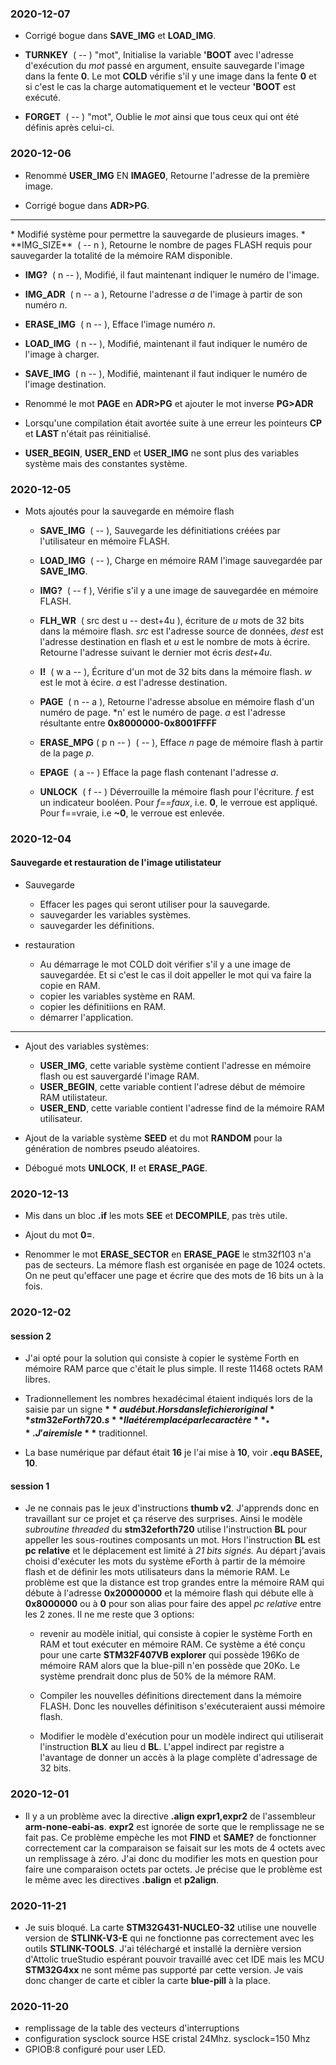 ### 2020-12-07


* Corrigé bogue dans **SAVE_IMG** et **LOAD_IMG**.

* **TURNKEY** &nbsp;( -- ) "mot", Initialise la variable **'BOOT** avec l'adresse d'exécution du *mot* passé en argument, ensuite sauvegarde l'image dans la fente **0**. Le mot **COLD** vérifie s'il y une image dans la fente **0** et si c'est le cas la charge automatiquement et le vecteur **'BOOT** est exécuté. 

* **FORGET** &nbsp;( -- ) "mot", Oublie le *mot* ainsi que tous ceux qui ont été définis après celui-ci. 

### 2020-12-06

* Renommé **USER_IMG** EN **IMAGE0**, Retourne l'adresse de la première image. 

* Corrigé bogue dans **ADR>PG**.

<hr>
* Modifié système pour permettre la sauvegarde de plusieurs images. 
  * **IMG_SIZE** &nbsp;( -- n ), Retourne le nombre de pages FLASH requis pour sauvegarder la totalité de la mémoire RAM disponible. 

  * **IMG?** &nbsp;( n -- ), Modifié, il faut maintenant indiquer le numéro de l'image. 

  * **IMG_ADR** &nbsp;( n -- a ), Retourne l'adresse *a* de l'image à partir de son numéro *n*.

  * **ERASE_IMG** &nbsp;( n -- ), Efface l'image numéro *n*. 

  * **LOAD_IMG** &nbsp;( n -- ), Modifié, maintenant il faut indiquer le numéro de l'image à charger.

  * **SAVE_IMG** &nbsp;( n -- ), Modifié, maintenant il faut indiquer le numéro de l'image destination. 

* Renommé le mot **PAGE** en **ADR>PG** et ajouter le mot inverse **PG>ADR** 

* Lorsqu'une compilation était avortée suite à une erreur les pointeurs **CP** et **LAST** n'était pas réinitialisé.  

* **USER_BEGIN**, **USER_END** et **USER_IMG** ne sont plus des variables système mais des constantes système.

### 2020-12-05

* Mots ajoutés pour la sauvegarde en mémoire flash

  * **SAVE_IMG** &nbsp;( -- ), Sauvegarde les définitiations créées par l'utilisateur en mémoire FLASH.

  * **LOAD_IMG** &nbsp;( -- ), Charge en mémoire RAM l'image sauvegardée par **SAVE_IMG**. 

  * **IMG?** &nbsp;( -- f ), Vérifie s'il y a une image de sauvegardée en mémoire FLASH. 

  * **FLH_WR** &nbsp;( src dest u -- dest+4u ), écriture de *u* mots de 32 bits dans la mémoire flash. *src* est l'adresse source de données, *dest* est l'adresse destination en flash et *u* est le nombre de mots à écrire. Retourne l'adresse suivant le dernier mot écris *dest+4u*. 

  * **I!** &nbsp;( w a -- ), Écriture d'un mot de 32 bits dans la mémoire flash. *w* est le mot à écire. *a* est l'adresse destination. 

  * **PAGE** &nbsp;( n -- a ), Retourne l'adresse absolue en mémoire flash d'un numéro de page. *n' est le numéro de page. 
  *a* est l'adresse résultante entre **0x8000000-0x8001FFFF** 

  * **ERASE_MPG** ( p n -- ) &nbsp;( -- ), Efface *n* page de mémoire flash à partir de la page *p*. 

  * **EPAGE** &nbsp;( a -- ) Efface la page flash contenant l'adresse *a*. 

  * **UNLOCK** &nbsp;( f -- ) Déverrouille la mémoire flash pour l'écriture. *f* est un indicateur booléen. Pour *f==faux*, i.e. **0**, le verroue est appliqué. Pour f==vraie, i.e **~0**, le verroue est enlevée.  

### 2020-12-04

#### Sauvegarde et restauration de l'image utilistateur

* Sauvegarde 
    * Effacer les pages qui seront utiliser pour la sauvegarde.
    * sauvegarder les variables systèmes. 
    * sauvegarder les définitions. 

* restauration 
    * Au démarrage le mot COLD doit vérifier s'il y a une image de sauvegardée. Et si c'est le cas il doit appeller 
      le mot qui va faire la copie en RAM. 
    * copier les variables système en RAM.
    * copier les définitiions en RAM. 
    * démarrer l'application. 

<hr>

* Ajout des variables systèmes:
  * **USER_IMG**, cette variable système contient l'adresse en mémoire flash ou est sauvergardé l'image RAM.
  * **USER_BEGIN**, cette variable contient l'adrese début de mémoire RAM utilistateur.
  * **USER_END**, cette variable contient l'adresse find de la mémoire RAM utilisateur.

* Ajout de la variable système **SEED** et du mot **RANDOM** pour la génération de nombres pseudo aléatoires.

* Débogué  mots **UNLOCK**, **I!** et **ERASE_PAGE**.

### 2020-12-13

* Mis dans un bloc **.if** les mots **SEE** et **DECOMPILE**, pas très utile.

* Ajout du mot **0=**. 

* Renommer le mot **ERASE_SECTOR** en **ERASE_PAGE**  le stm32f103 n'a pas de secteurs. La mémore flash est organisée 
en page de 1024 octets. On ne peut qu'effacer une page et écrire que des mots de 16 bits un à la fois. 

### 2020-12-02

#### session 2

* J'ai opté pour la solution qui consiste à copier le système Forth en mémoire RAM parce que c'était le plus simple.
  Il reste 11468 octets RAM libres.

* Tradionnellement les nombres hexadécimal étaient indiqués lors de la saisie par un signe **$** au début. Hors dans le fichier original **stm32eForth720.s** Il a été remplacé par le caractère **_**. J'ai remis le **$** traditionnel.

* La base numérique par défaut était **16**  je l'ai mise à **10**,  voir **.equ BASEE, 10**.

#### session 1

* Je ne connais pas le jeux d'instructions **thumb v2**. J'apprends donc en travaillant sur ce projet et ça réserve des surprises.  Ainsi le modèle *subroutine threaded* du **stm32eforth720** utilise l'instruction **BL** pour appeller les sous-routines composants un mot. Hors l'instruction **BL** est **pc relative** et le déplacement est limité à *21 bits signés.*  Au départ j'avais choisi d'exécuter les mots du système eForth à partir de la mémoire flash et de définir les mots utilisateurs dans la mémorie RAM. Le problème est que la distance est trop grandes entre la mémoire RAM qui débute à l'adresse **0x20000000** et la mémoire flash qui débute elle à **0x8000000** ou à **0** pour son alias pour faire des appel *pc relative* entre les 2 zones.  Il  ne me reste que 3 options:

    * revenir au modèle initial, qui consiste à copier le système Forth en RAM et tout exécuter en mémoire RAM. Ce système a été conçu pour une carte **STM32F407VB explorer** qui possède 196Ko de mémoire RAM alors que la blue-pill n'en possède que 20Ko. Le système prendrait donc plus de 50% de la mémore RAM. 

    * Compiler les nouvelles définitions directement dans la mémoire FLASH. Donc les nouvelles définitison s'exécuteraient aussi mémoire flash.  

    * Modifier le modèle d'exécution pour un modèle indirect qui utiliserait l'instruction **BLX** au lieu d **BL**. L'appel indirect par registre a l'avantage de donner un accès à la plage complète d'adressage de 32 bits.

### 2020-12-01

* Il y a un problème avec la directive **.align expr1,expr2** de l'assembleur **arm-none-eabi-as**. **expr2** est ignorée de sorte que le remplissage ne se fait pas. Ce problème empèche les mot **FIND** et **SAME?** de fonctionner correctement
car la comparaison se faisait sur les mots de 4 octets avec un remplissage à zéro. J'ai donc du modifier les mots en question pour faire une comparaison octets par octets. Je précise que le problème est le même avec les directives **.balign** et **p2align**. 

### 2020-11-21

* Je suis bloqué. La carte **STM32G431-NUCLEO-32** utilise une nouvelle version de **STLINK-V3-E** qui ne fonctionne pas correctement avec les outils **STLINK-TOOLS**. J'ai téléchargé et installé la dernière version d'Attolic trueStudio espérant pouvoir travaillé avec cet IDE mais les MCU **STM32G4xx** ne sont même pas supporté par cette version. Je vais donc changer de carte et cibler la carte **blue-pill** à la place.  

### 2020-11-20

* remplissage de la table des vecteurs d'interruptions
* configuration sysclock  source HSE cristal 24Mhz. sysclock=150 Mhz
* GPIOB:8 configuré pour user LED.


